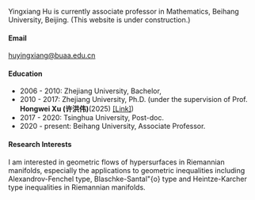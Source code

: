 
Yingxiang Hu is currently associate professor in Mathematics, Beihang University, Beijing. (This website is under construction.)

#### Email

huyingxiang@buaa.edu.cn

#### Education

- 2006 - 2010: Zhejiang University, Bachelor,
- 2010 - 2017: Zhejiang University, Ph.D. (under the supervision of Prof. <strong>Hongwei Xu (许洪伟)</strong>(2025) [[Link]](https://person.zju.edu.cn/xuhw))
- 2017 - 2020: Tsinghua University, Post-doc.
- 2020 - present: Beihang University, Associate Professor.


#### Research Interests

I am interested in geometric flows of hypersurfaces in Riemannian manifolds, especially the applications to geometric inequalities including Alexandrov-Fenchel type, Blaschke-Santal\"{o} type and Heintze-Karcher type inequalities in Riemannian manifolds.  
